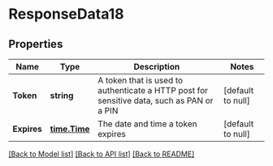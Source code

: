# ResponseData18

## Properties
Name | Type | Description | Notes
------------ | ------------- | ------------- | -------------
**Token** | **string** | A token that is used to authenticate a HTTP post for sensitive data, such as PAN or a PIN | [default to null]
**Expires** | [**time.Time**](time.Time.md) | The date and time a token expires | [default to null]

[[Back to Model list]](../README.md#documentation-for-models) [[Back to API list]](../README.md#documentation-for-api-endpoints) [[Back to README]](../README.md)

